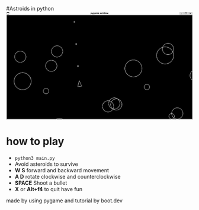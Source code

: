 #Astroids in python
![Screenshot of the game window showing astroids and a triangular spaceship on screen.](Screenshot%202024-08-31%20235007.jpg?raw=true)

# how to play
- ```python3 main.py```
- Avoid asteroids to survive
- __W S__ forward and backward movement
- __A D__ rotate clockwise and counterclockwise
- __SPACE__ Shoot a bullet
- __X__ or __Alt+f4__ to quit
 have fun



made by using pygame and tutorial by boot.dev
